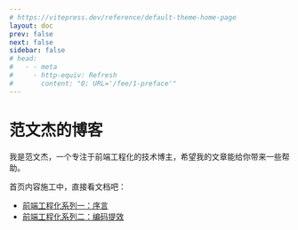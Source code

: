 ```yaml
---
# https://vitepress.dev/reference/default-theme-home-page
layout: doc
prev: false
next: false
sidebar: false
# head:
#   - - meta
#     - http-equiv: Refresh
#       content: "0; URL='/fee/1-preface'"
---
```


# 范文杰的博客

我是范文杰，一个专注于前端工程化的技术博主，希望我的文章能给你带来一些帮助。

首页内容施工中，直接看文档吧：

- [前端工程化系列一：序言](/fee/1-preface/)
- [前端工程化系列二：编码提效](fee/2-improve-coding-efficiency/)

